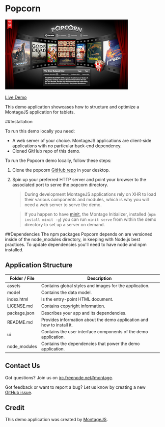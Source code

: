Popcorn
===============

![Screenshot](assets/image/screenshot.png)

[Live Demo](http://montagejs.org/apps/popcorn/)

This demo application showcases how to structure and optimize a MontageJS application for tablets.

##Installation

To run this demo locally you need:

* A web server of your choice. MontageJS applications are client-side applications with no particular back-end dependency.
* Cloned GitHub repo of this demo.

To run the Popcorn demo locally, follow these steps:

1. Clone the popcorn [GitHub repo](https://github.com/montagejs/popcorn) in your desktop.

2. Spin up your preferred HTTP server and point your browser to the associated port to serve the popcorn directory.

    > During development MontageJS applications rely on XHR to load their various components and modules, which is why you will need a web server to serve the demo.

    > If you happen to have [minit](https://github.com/montagejs/minit), the Montage Initializer, installed (`npm install minit -g`) you can run `minit serve` from within the demo directory to set up a server on demand.

##Dependencies
The npm packages Popcorn depends on are versioned inside of the node_modules directory, in keeping with Node.js best practices.
To update dependencies you'll need to have node and npm installed.

## Application Structure

Folder / File | Description |
------------ | ------------- 
assets | Contains global styles and images for the application.
model | Contains the data model.
index.html | Is the entry-point HTML document.
LICENSE.md | Contains copyright information.
package.json | Describes your app and its dependencies.
README.md | Provides information about the demo application and how to install it.
ui | Contains the user interface components of the demo application.
node_modules | Contains the dependencies that power the demo application.

## Contact Us

Got questions? Join us on [irc.freenode.net#montage](http://webchat.freenode.net/?channels=montage).

Got feedback or want to report a bug? Let us know by creating a new [GitHub issue](https://github.com/montagejs/popcorn).

## Credit

This demo application was created by [MontageJS](http://montagejs.org).


